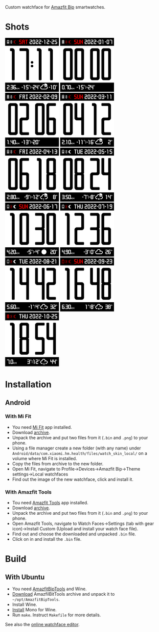 Custom watchface for [Amazfit Bip](https://www.amazfit.com/ru/bip) smartwatches.

# Shots

![](watchface/gelin-2022_packed_static.png)
![](watchface/gelin-2022_packed_animated_0.png) 
![](watchface/gelin-2022_packed_animated_1.png) 
![](watchface/gelin-2022_packed_animated_2.png)
![](watchface/gelin-2022_packed_animated_3.png)
![](watchface/gelin-2022_packed_animated_4.png)
![](watchface/gelin-2022_packed_animated_5.png)
![](watchface/gelin-2022_packed_animated_6.png)
![](watchface/gelin-2022_packed_animated_7.png)
![](watchface/gelin-2022_packed_animated_8.png)
![](watchface/gelin-2022_packed_animated_9.png)

# Installation

## Android

### With Mi Fit

* You need [Mi Fit](https://play.google.com/store/apps/details?id=com.xiaomi.hm.health) app installed.
* Download [archive](https://github.com/gelin/bip-watchface/releases/download/2022/gelin-2022.zip).
* Unpack the archive and put two files from it (`.bin` and `.png`) to your phone.
* Using a file manager create a new folder (with any name) under `Android/data/com.xiaomi.hm.health/files/watch_skin_local/` on a volume where Mi Fit is installed.
* Copy the files from archive to the new folder.
* Open Mi Fit, navigate to Profile→Devices→Amazfit Bip→Theme settings→Local watchfaces
* Find out the image of the new watchface, click and install it.

### With Amazfit Tools

* Tou need [Amazfit Tools](https://play.google.com/store/apps/details?id=cz.zdenekhorak.amazfittools) app installed.
* Download [archive](https://github.com/gelin/bip-watchface/releases/download/2022/gelin-2022.zip).
* Unpack the archive and put two files from it (`.bin` and `.png`) to your phone.
* Open Amazfit Tools, navigate to Watch Faces→Settings (tab with gear icon)→Install Custom (Upload and install your watch face file).
* Find out and choose the downloaded and unpacked `.bin` file.
* Click on in and install the `.bin` file.

# Build

## With Ubuntu

* You need [AmazfitBipTools](https://bitbucket.org/valeronm/amazfitbiptools/) and Wine.
* [Download](https://bitbucket.org/valeronm/amazfitbiptools/downloads/) AmazfilBitTools archive and unpack it to `~/opt/AmazfitBipTools`.
* Install Wine.
* [Install](https://askubuntu.com/a/992215/123682) Mono for Wine.
* Run `make`. Instruct `Makefile` for more details.

See also the [online watchface editor](https://v1ack.github.io/watchfaceEditor/).
